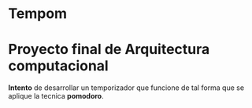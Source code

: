 # Tempom
# Proyecto final de Arquitectura computacional

**Intento** de desarrollar un temporizador que funcione de tal forma que se aplique la tecnica **pomodoro**.
